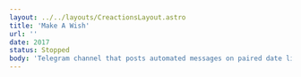 ```yaml
---
layout: ../../layouts/CreactionsLayout.astro
title: 'Make A Wish'
url: ''
date: 2017
status: Stopped
body: 'Telegram channel that posts automated messages on paired date like 11:11'
---
```

